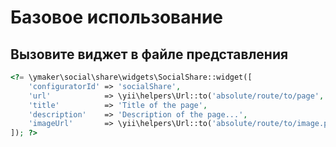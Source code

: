 Базовое использование
=====================

## Вызовите виджет в файле представления

```php
<?= \ymaker\social\share\widgets\SocialShare::widget([
    'configuratorId' => 'socialShare',
    'url'            => \yii\helpers\Url::to('absolute/route/to/page', true),
    'title'          => 'Title of the page',
    'description'    => 'Description of the page...',
    'imageUrl'       => \yii\helpers\Url::to('absolute/route/to/image.png', true),
]); ?>
```
